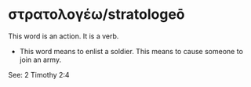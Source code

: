 # στρατολογέω/stratologeō
This word is an action. It is a verb.

* This word means to enlist a soldier. This means to cause someone to join an army.

See: 2 Timothy 2:4
